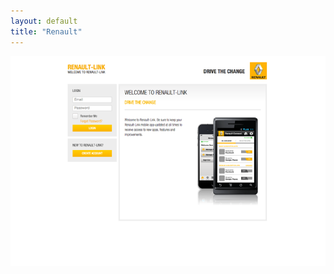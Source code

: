 ```yaml
---
layout: default
title: "Renault"
---
```

[![Renault](/assets/portfolio/renault.png)](/assets/portfolio/renault.png)
